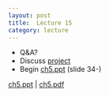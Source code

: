 ```yaml
---
layout: post
title:  Lecture 15
category: lecture
---
```


* Q&A?
* Discuss [project][project]
* Begin [ch5.ppt][ch5-slides] (slide 34-)

[ch5.ppt][ch5-slides]   | [ch5.pdf][ch5-pdf]  

[project]: {{site.base}}/files/group-project.pdf
[ch5-slides]: {{site.base}}/slides/ch5.ppt
[ch5-pdf]: {{site.base}}/slides/pdf/ch5.pdf
